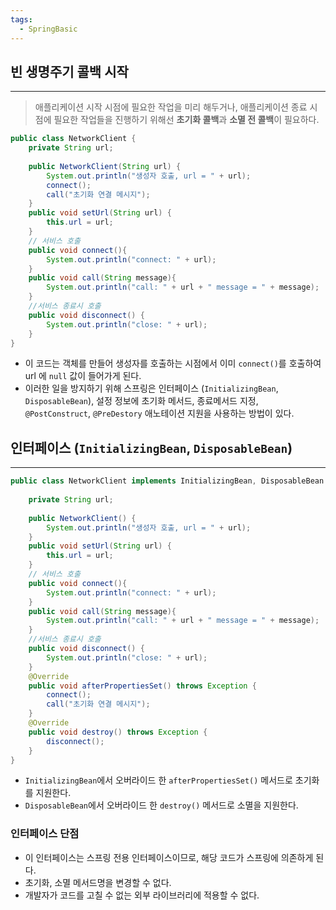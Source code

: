 ```yaml
---
tags:
  - SpringBasic
---
```

## 빈 생명주기 콜백 시작

---

>애플리케이션 시작 시점에 필요한 작업을 미리 해두거나, 애플리케이션 종료 시점에 필요한 작업들을 진행하기 위해선 **초기화 콜백**과 **소멸 전 콜백**이 필요하다.

```java
public class NetworkClient {  
    private String url;  
  
    public NetworkClient(String url) {  
        System.out.println("생성자 호출, url = " + url);  
        connect();  
        call("초기화 연결 메시지");  
    }  
    public void setUrl(String url) {  
        this.url = url;  
    }  
    // 서비스 호출  
    public void connect(){  
        System.out.println("connect: " + url);  
    }  
    public void call(String message){  
        System.out.println("call: " + url + " message = " + message);  
    }  
    //서비스 종료시 호출  
    public void disconnect() {  
        System.out.println("close: " + url);  
    }  
}
```

- 이 코드는 객체를 만들어 생성자를 호출하는 시점에서 이미 `connect()`를 호출하여 url 에 `null` 값이 들어가게 된다.
- 이러한 일을 방지하기 위해 스프링은 인터페이스 (`InitializingBean`, `DisposableBean`), 설정 정보에 초기화 메서드, 종료메서드 지정, `@PostConstruct`, `@PreDestory` 애노테이션 지원을 사용하는 방법이 있다.

##  인터페이스 (`InitializingBean`, `DisposableBean`)

---

```java
public class NetworkClient implements InitializingBean, DisposableBean {  
  
    private String url;  
  
    public NetworkClient() {  
        System.out.println("생성자 호출, url = " + url);  
    }  
    public void setUrl(String url) {  
        this.url = url;  
    }  
    // 서비스 호출  
    public void connect(){  
        System.out.println("connect: " + url);  
    }  
    public void call(String message){  
        System.out.println("call: " + url + " message = " + message);  
    }  
    //서비스 종료시 호출  
    public void disconnect() {  
        System.out.println("close: " + url);  
    }  
    @Override  
    public void afterPropertiesSet() throws Exception {  
        connect();  
        call("초기화 연결 메시지");  
    }  
    @Override  
    public void destroy() throws Exception {  
        disconnect();  
    }  
}
```

- `InitializingBean`에서 오버라이드 한 `afterPropertiesSet()` 메서드로 초기화를 지원한다.
- `DisposableBean`에서 오버라이드 한 `destroy()` 메서드로 소멸을 지원한다.

### 인터페이스 단점

- 이 인터페이스는 스프링 전용 인터페이스이므로, 해당 코드가 스프링에 의존하게 된다.
- 초기화, 소멸 메서드명을 변경할 수 없다.
- 개발자가 코드를 고칠 수 없는 외부 라이브러리에 적용할 수 없다.


